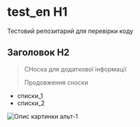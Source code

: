 # test_en H1

Тестовий репозитарий для перевірки коду

## Заголовок H2

> СНоска для додаткової інформації
>
> Продовження сноски

* списки_1
* списки_2

![Опис картинки альт-1](https://e7.pngegg.com/pngimages/410/94/png-clipart-creativity-idea-marketing-design-thinking-learning-communicating-for-life-christian-stewardship-in-co-service-innovation.png)
